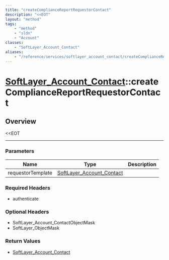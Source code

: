 ```yaml
---
title: "createComplianceReportRequestorContact"
description: "<<EOT"
layout: "method"
tags:
    - "method"
    - "sldn"
    - "Account"
classes:
    - "SoftLayer_Account_Contact"
aliases:
    - "/reference/services/softlayer_account_contact/createComplianceReportRequestorContact"
---
```

# [SoftLayer_Account_Contact](/reference/services/SoftLayer_Account_Contact)::createComplianceReportRequestorContact





## Overview 
<<EOT

-----

### Parameters 
|Name | Type | Description |
| --- | --- | --- |
|requestorTemplate| <a href='/reference/datatypes/SoftLayer_Account_Contact'>SoftLayer_Account_Contact </a>| |


### Required Headers
* authenticate


### Optional Headers
* SoftLayer_Account_ContactObjectMask
* SoftLayer_ObjectMask

### Return Values
* <a href='/reference/datatypes/SoftLayer_Account_Contact'>SoftLayer_Account_Contact </a>




